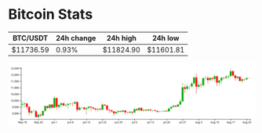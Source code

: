 # Bitcoin Stats

BTC/USDT|24h change|24h high|24h low|
|---|---|---|---|
|$11736.59|0.93%|$11824.90|$11601.81|

<img src="./chart.svg">
